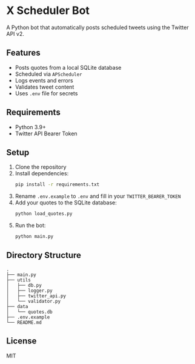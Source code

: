 # X Scheduler Bot

A Python bot that automatically posts scheduled tweets using the Twitter API v2.

## Features
- Posts quotes from a local SQLite database
- Scheduled via `APScheduler`
- Logs events and errors
- Validates tweet content
- Uses `.env` file for secrets

## Requirements
- Python 3.9+
- Twitter API Bearer Token

## Setup
1. Clone the repository
2. Install dependencies:
   ```bash
   pip install -r requirements.txt
   ```
3. Rename `.env.example` to `.env` and fill in your `TWITTER_BEARER_TOKEN`
4. Add your quotes to the SQLite database:
   ```bash
   python load_quotes.py
   ```
5. Run the bot:
   ```bash
   python main.py
   ```

## Directory Structure
```
.
├── main.py
├── utils
│   ├── db.py
│   ├── logger.py
│   ├── twitter_api.py
│   └── validator.py
├── data
│   └── quotes.db
├── .env.example
└── README.md
```

## License
MIT
